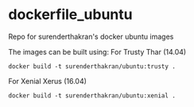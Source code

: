 # dockerfile_ubuntu
Repo for surenderthakran's docker ubuntu images

The images can be built using:
For Trusty Thar (14.04)
```
docker build -t surenderthakran/ubuntu:trusty .
```
For Xenial Xerus (16.04)
```
docker build -t surenderthakran/ubuntu:xenial .
```
